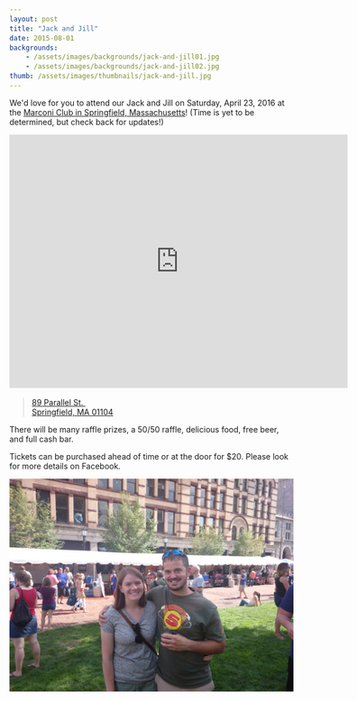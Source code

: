 ```yaml
---
layout: post
title: "Jack and Jill"
date: 2015-08-01
backgrounds:    
    - /assets/images/backgrounds/jack-and-jill01.jpg
    - /assets/images/backgrounds/jack-and-jill02.jpg
thumb: /assets/images/thumbnails/jack-and-jill.jpg
---
```


We'd love for you to attend our Jack and Jill on Saturday, April 23, 2016 at the [Marconi Club in Springfield, Massachusetts](http://www.marconiclubinc.com/ )! (Time is yet to be determined, but check back for updates!)

<iframe src="https://www.google.com/maps/embed?pb=!1m18!1m12!1m3!1d2959.0710591962224!2d-72.57940804837818!3d42.12736197910108!2m3!1f0!2f0!3f0!3m2!1i1024!2i768!4f13.1!3m3!1m2!1s0x89e6e7722e2a6a4d%3A0x837227a0b4ea114!2sMarconi+Club+Inc!5e0!3m2!1sen!2sus!4v1452917716498" width="600" height="450" frameborder="0" style="border:0" allowfullscreen></iframe>

> <a href="https://goo.gl/maps/FszUmPhzFBy">89 Parallel St. <br />
> Springfield, MA 01104</a>

There will be many raffle prizes, a 50/50 raffle, delicious food, free beer, and full cash bar.

Tickets can be purchased ahead of time or at the door for $20. Please look for more details on Facebook. 

![Nick and Wendy](/assets/images/raunwendy/jack-and-jill01.jpg)